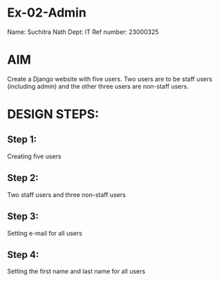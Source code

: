 # Ex-02-Admin
Name: Suchitra Nath
Dept: IT
Ref number: 23000325
# AIM
Create a Django website with five users. Two users are to be staff users (including admin) and the other three users are non-staff users.

# DESIGN STEPS:

## Step 1:
Creating five users

## Step 2:
Two staff users and three non-staff users

## Step 3:
Setting e-mail for all users

## Step 4:

Setting the first name and last name for all users
